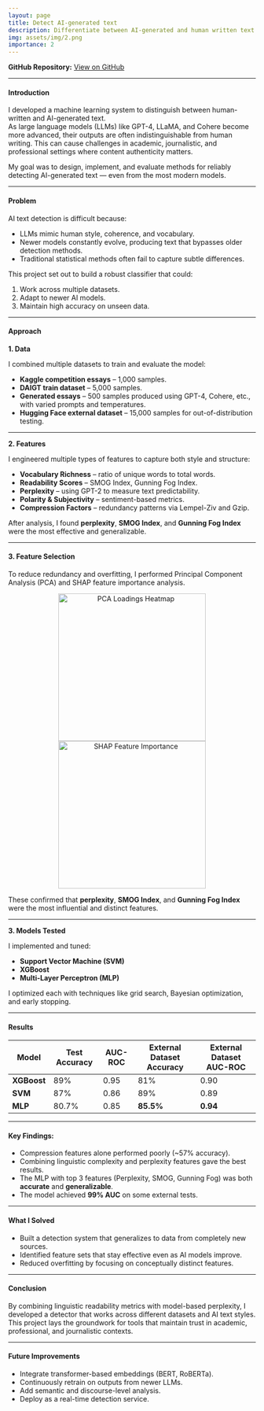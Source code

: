 ```yaml
---
layout: page
title: Detect AI-generated text
description: Differentiate between AI-generated and human written text in a document.
img: assets/img/2.png
importance: 2
---
```


**GitHub Repository:** [View on GitHub](https://github.com/itsAshna/Detect-text-generated-by-AI)

---

#### Introduction

I developed a machine learning system to distinguish between human-written and AI-generated text.  
As large language models (LLMs) like GPT-4, LLaMA, and Cohere become more advanced, their outputs are often indistinguishable from human writing. This can cause challenges in academic, journalistic, and professional settings where content authenticity matters.

My goal was to design, implement, and evaluate methods for reliably detecting AI-generated text — even from the most modern models.

---

#### Problem

AI text detection is difficult because:

- LLMs mimic human style, coherence, and vocabulary.
- Newer models constantly evolve, producing text that bypasses older detection methods.
- Traditional statistical methods often fail to capture subtle differences.

This project set out to build a robust classifier that could:

1. Work across multiple datasets.
2. Adapt to newer AI models.
3. Maintain high accuracy on unseen data.

---

#### Approach

**1. Data**

I combined multiple datasets to train and evaluate the model:

- **Kaggle competition essays** – 1,000 samples.
- **DAIGT train dataset** – 5,000 samples.
- **Generated essays** – 500 samples produced using GPT-4, Cohere, etc., with varied prompts and temperatures.
- **Hugging Face external dataset** – 15,000 samples for out-of-distribution testing.

---

**2. Features**

I engineered multiple types of features to capture both style and structure:

- **Vocabulary Richness** – ratio of unique words to total words.
- **Readability Scores** – SMOG Index, Gunning Fog Index.
- **Perplexity** – using GPT-2 to measure text predictability.
- **Polarity & Subjectivity** – sentiment-based metrics.
- **Compression Factors** – redundancy patterns via Lempel-Ziv and Gzip.

After analysis, I found **perplexity**, **SMOG Index**, and **Gunning Fog Index** were the most effective and generalizable.

---

#### 3. Feature Selection

To reduce redundancy and overfitting, I performed Principal Component Analysis (PCA) and SHAP feature importance analysis.

<p align="center">
  <img src="{{ '/assets/img/6.png' | relative_url }}" alt="PCA Loadings Heatmap" width="300">
  <img src="{{ '/assets/img/7.png' | relative_url }}" alt="SHAP Feature Importance" width="300">
</p>

These confirmed that **perplexity**, **SMOG Index**, and **Gunning Fog Index** were the most influential and distinct features.

---

**3. Models Tested**

I implemented and tuned:

- **Support Vector Machine (SVM)**
- **XGBoost**
- **Multi-Layer Perceptron (MLP)**

I optimized each with techniques like grid search, Bayesian optimization, and early stopping.

---

#### Results

| Model       | Test Accuracy | AUC-ROC | External Dataset Accuracy | External Dataset AUC-ROC |
| ----------- | ------------- | ------- | ------------------------- | ------------------------ |
| **XGBoost** | 89%           | 0.95    | 81%                       | 0.90                     |
| **SVM**     | 87%           | 0.86    | 89%                       | 0.89                     |
| **MLP**     | 80.7%         | 0.85    | **85.5%**                 | **0.94**                 |

---

#### Key Findings:

- Compression features alone performed poorly (~57% accuracy).
- Combining linguistic complexity and perplexity features gave the best results.
- The MLP with top 3 features (Perplexity, SMOG, Gunning Fog) was both **accurate** and **generalizable**.
- The model achieved **99% AUC** on some external tests.

---

#### What I Solved

- Built a detection system that generalizes to data from completely new sources.
- Identified feature sets that stay effective even as AI models improve.
- Reduced overfitting by focusing on conceptually distinct features.

---

#### Conclusion

By combining linguistic readability metrics with model-based perplexity, I developed a detector that works across different datasets and AI text styles.  
This project lays the groundwork for tools that maintain trust in academic, professional, and journalistic contexts.

---

#### Future Improvements

- Integrate transformer-based embeddings (BERT, RoBERTa).
- Continuously retrain on outputs from newer LLMs.
- Add semantic and discourse-level analysis.
- Deploy as a real-time detection service.
